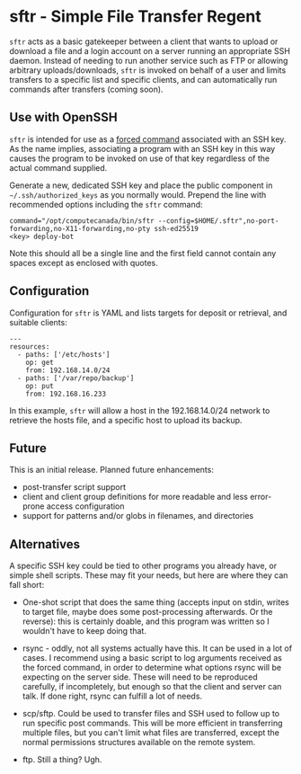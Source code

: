 # sftr - Simple File Transfer Regent

`sftr` acts as a basic gatekeeper between a client that wants to upload or
download a file and a login account on a server running an appropriate SSH
daemon.  Instead of needing to run another service such as FTP or allowing
arbitrary uploads/downloads, `sftr` is invoked on behalf of a user and limits
transfers to a specific list and specific clients, and can automatically run
commands after transfers (coming soon).

## Use with OpenSSH

`sftr` is intended for use as a [forced
command](https://man.openbsd.org/sshd#command=_command_) associated with an
SSH key.  As the name implies, associating a program with an SSH key in this
way causes the program to be invoked on use of that key regardless of the
actual command supplied.

Generate a new, dedicated SSH key and place the public component in
`~/.ssh/authorized_keys` as you normally would.  Prepend the line with
recommended options including the `sftr` command:

```
command="/opt/computecanada/bin/sftr --config=$HOME/.sftr",no-port-forwarding,no-X11-forwarding,no-pty ssh-ed25519
<key> deploy-bot
```

Note this should all be a single line and the first field cannot contain any
spaces except as enclosed with quotes.

## Configuration

Configuration for `sftr` is YAML and lists targets for deposit or retrieval,
and suitable clients:

```
---
resources:
  - paths: ['/etc/hosts']
    op: get
    from: 192.168.14.0/24
  - paths: ['/var/repo/backup']
    op: put
    from: 192.168.16.233
```

In this example, `sftr` will allow a host in the 192.168.14.0/24 network to
retrieve the hosts file, and a specific host to upload its backup.

## Future

This is an initial release.  Planned future enhancements:

* post-transfer script support
* client and client group definitions for more readable and less error-prone
  access configuration
* support for patterns and/or globs in filenames, and directories

## Alternatives

A specific SSH key could be tied to other programs you already have, or simple
shell scripts.  These may fit your needs, but here are where they can fall
short:

* One-shot script that does the same thing (accepts input on stdin, writes to
  target file, maybe does some post-processing afterwards.  Or the reverse):
  this is certainly doable, and this program was written so I wouldn't have to
  keep doing that.

* rsync - oddly, not all systems actually have this.  It can be used in a lot
  of cases.  I recommend using a basic script to log arguments received as the
  forced command, in order to determine what options rsync will be expecting on
  the server side.  These will need to be reproduced carefully, if
  incompletely, but enough so that the client and server can talk.  If done
  right, rsync can fulfill a lot of needs.

* scp/sftp.  Could be used to transfer files and SSH used to follow up to run
  specific post commands.  This will be more efficient in transferring multiple
  files, but you can't limit what files are transferred, except the normal
  permissions structures available on the remote system.

* ftp.  Still a thing?  Ugh.
